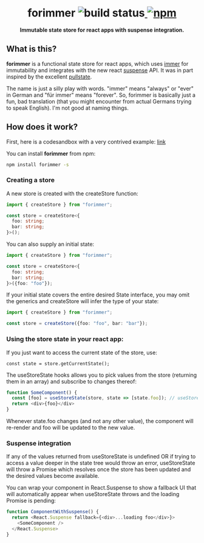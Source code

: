 <h1 align="center">forimmer <img alt="build status" src="https://travis-ci.org/michael-klein/simmer.js.svg?branch=master" /><a href="https://www.npmjs.com/package/forimmer"> <img alt="npm" src="https://img.shields.io/npm/v/forimmer"></a></h1>
<div align="center"><b>Immutable state store for react apps with suspense integration.</b></div>

## What is this?

**forimmer** is a functional state store for react apps, which uses [immer](https://github.com/immerjs/immer) for immutability and integrates with the new react [suspense](https://reactjs.org/docs/concurrent-mode-suspense.html) API. It was in part inspired by the excellent [pullstate](https://github.com/lostpebble/pullstate).

The name is just a silly play with words. "immer" means "always" or "ever" in German and "für immer" means "forever". So, forimmer is basically just a fun, bad translation (that you might encounter from actual Germans trying to speak English). I'm not good at naming things.

## How does it work?

First, here is a codesandbox with a very contrived example:
[link](https://codesandbox.io/s/mystifying-leaf-bec9j?fontsize=14&hidenavigation=1&theme=dark)

You can install **forimmer** from npm:
```bash
npm install forimmer -s
```

### Creating a store

A new store is created with the createStore function:
```typescript
import { createStore } from "forimmer";

const store = createStore<{
  foo: string;
  bar: string;
}>();
```
You can also supply an initial state:
```typescript
import { createStore } from "forimmer";

const store = createStore<{
  foo: string;
  bar: string;
}>({foo: "foo"});
```

If your initial state covers the entire desired State interface, you may omit the generics and createStore will infer the type of your state:
```typescript
import { createStore } from "forimmer";

const store = createStore({foo: "foo", bar: "bar"});
```

### Using the store state in your react app:

If you just want to access the current state of the store, use:
```
const state = store.getCurrentState();
```

The useStoreState hooks allows you to pick values from the store (returning them in an array) and subscribe to changes thereof:
```typescript
function SomeComponent() {
  const [foo] = useStoreState(store, state => [state.foo]); // useStoreState will infer the type of foo
  return <div>{foo}</div>
}
```
Whenever state.foo changes (and not any other value), the component will re-render and foo will be updated to the new value.

### Suspense integration

If any of the values returned from useStoreState is undefined OR if trying to access a value deeper in the state tree would throw an error, useStoreState will throw a Promise which resolves once the store has been updated and the desired values become available.

You can wrap your component in React.Suspense to show a fallback UI that will automatically appear when useStoreState throws and the loading Promise is pending:
```typescript
function ComponentWithSuspense() {
  return <React.Suspense fallback={<div>...loading foo</div>}>
    <SomeComponent />
  </React.Suspense>
}
```
